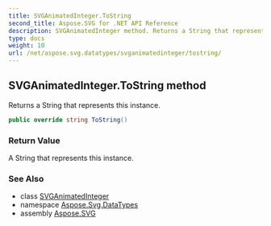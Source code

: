 ```yaml
---
title: SVGAnimatedInteger.ToString
second_title: Aspose.SVG for .NET API Reference
description: SVGAnimatedInteger method. Returns a String that represents this instance
type: docs
weight: 10
url: /net/aspose.svg.datatypes/svganimatedinteger/tostring/
---
```

## SVGAnimatedInteger.ToString method

Returns a String that represents this instance.

```csharp
public override string ToString()
```

### Return Value

A String that represents this instance.

### See Also

* class [SVGAnimatedInteger](../)
* namespace [Aspose.Svg.DataTypes](../../svganimatedinteger/)
* assembly [Aspose.SVG](../../../)
